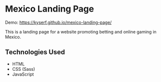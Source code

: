 # Mexico Landing Page
Demo: https://kyserf.github.io/mexico-landing-page/

This is a landing page for a website promoting betting and online gaming in Mexico.

## Technologies Used

- HTML
- CSS (Sass)
- JavaScript
